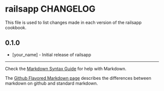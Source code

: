 railsapp CHANGELOG
==================

This file is used to list changes made in each version of the railsapp cookbook.

0.1.0
-----
- [your_name] - Initial release of railsapp

- - -
Check the [Markdown Syntax Guide](http://daringfireball.net/projects/markdown/syntax) for help with Markdown.

The [Github Flavored Markdown page](http://github.github.com/github-flavored-markdown/) describes the differences between markdown on github and standard markdown.
